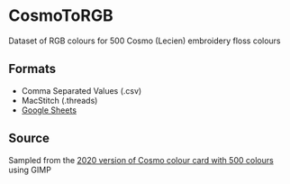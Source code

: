 # CosmoToRGB
Dataset of RGB colours for 500 Cosmo (Lecien) embroidery floss colours

## Formats

- Comma Separated Values (.csv)
- MacStitch (.threads)
- [Google Sheets](https://docs.google.com/spreadsheets/d/1iGxF2IGG0T30gD4D-IT3XFXjIJ9_RrB9EKvESWHApxA)

## Source 

Sampled from the [2020 version of Cosmo colour card with 500 colours](https://www.gela.ru/upload/iblock/1ef/leaflet_cosmo-size-25-embroidery-floss_-renewal-2020-ver.-500-solid-colors-_1_.pdf) using GIMP
